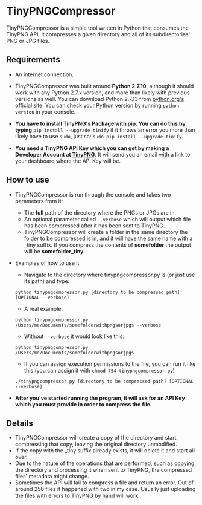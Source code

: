# TinyPNGCompressor

TinyPNGCompressor is a simple tool written in Python that consumes the TinyPNG API. It compresses a given directory and all of its subdirectories' PNG or JPG files.

## Requirements

- An internet connection.

- TinyPNGCompressor was built around **Python 2.7.10**, although it should work with any Python 2.7.x version, and more than likely with previous versions as well. You can download Python 2.7.13 from [python.org's official site](https://www.python.org/downloads/release/python-2713/). You can check your Python version by running `python --version` in your console.

- **You have to install TinyPNG's Package with pip. You can do this by typing** `pip install --upgrade tinify` if it throws an error you more than likely have to use `sudo`, just so: `sudo pip install --upgrade tinify`.

- **You need a TinyPNG API Key which you can get by making a Developer Account at [TinyPNG](https://tinypng.com/developers)**. It will send you an email with a link to your dashboard where the API Key will be.

## How to use

- TinyPNGCompressor is run through the console and takes two parameters from it:
    - The **full** path of the directory where the PNGs or JPGs are in.
    - An optional parameter called `--verbose` which will output which file has been compressed after it has been sent to TinyPNG.
    - TinyPNGCompressor will create a folder in the same directory the folder to be compressed is in, and it will have the same name with a _tiny suffix. If you compress the contents of **somefolder** the output will be **somefolder_tiny.**

- Examples of how to use it
    - Navigate to the directory where tinypngcompressor.py is (or just use its path) and type:

    `python tinypngcompressor.py [directory to be compressed path] [OPTIONAL --verbose]`
    - A real example:

    `python tinypngcompressor.py /Users/me/Documents/somefolderwithpngsorjpgs --verbose`
    - Without `--verbose` it would look like this:

    `python tinypngcompressor.py /Users/me/Documents/somefolderwithpngsorjpgs`
    - If you can assign execution permissions to the file, you can run it like this (you can assign it with `chmod 754 tinypngcompressor.py`)

    `./tinypngcompressor.py [directory to be compressed path] [OPTIONAL --verbose]`

- **After you've started running the program, it will ask for an API Key which you must provide in order to compress the file.**

## Details

- TinyPNGCompressor will create a copy of the directory and start compressing that copy, leaving the original directory unmodified.
- If the copy with the _tiny suffix already exists, it will delete it and start all over.
- Due to the nature of the operations that are performed, such as copying the directory and processing it when sent to TinyPNG, the compressed files' metadata might change.
- Sometimes the API will fail to compress a file and return an error. Out of around 250 files it happened with two in my case. Usually just uploading the files with errors to [TinyPNG by hand](https://tinypng.com) will work.
